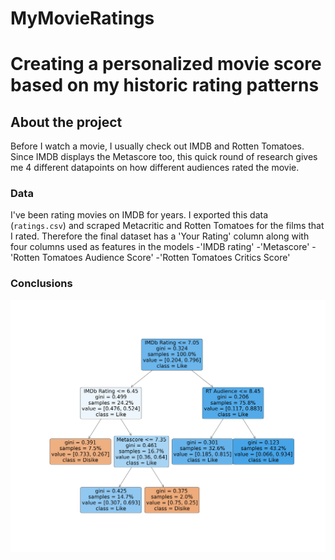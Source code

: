 # MyMovieRatings

# Creating a personalized movie score based on my historic rating patterns

## About the project
Before I watch a movie, I usually check out IMDB and Rotten Tomatoes. Since IMDB displays the Metascore too, this quick round of research gives me 4 different datapoints on how different audiences rated the movie. 

### Data
I've been rating movies on IMDB for years. I exported this data (`ratings.csv`) and scraped Metacritic and Rotten Tomatoes for the films that I rated. Therefore the final dataset has a 'Your Rating' column along with four columns used as features in the models
-'IMDB rating'
-'Metascore'
-'Rotten Tomatoes Audience Score'
-'Rotten Tomatoes Critics Score'

### Conclusions

![My movie rating decision tree](https://github.com/MateVaradi/MyMovieRatings/blob/main/my_decision_tree.png)




